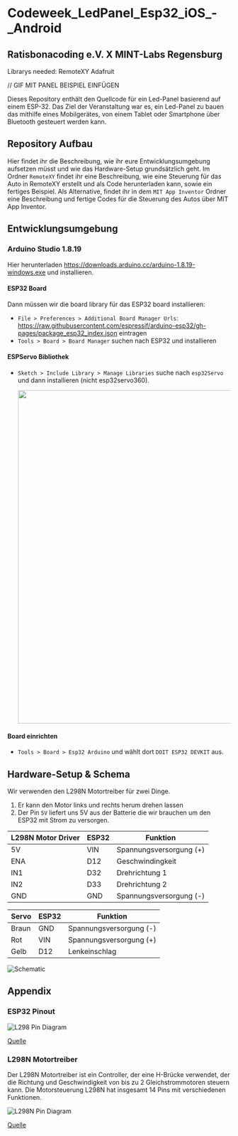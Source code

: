 # Codeweek_LedPanel_Esp32_iOS_-_Android
## Ratisbonacoding e.V. X MINT-Labs Regensburg

Librarys needed:
RemoteXY
Adafruit

// GIF MIT PANEL BEISPIEL EINFÜGEN

Dieses Repository enthält den Quellcode für ein Led-Panel basierend auf einem ESP-32. Das Ziel der Veranstaltung war es, ein Led-Panel zu bauen das mithilfe eines Mobilgerätes, von einem Tablet oder Smartphone über Bluetooth gesteuert werden kann.

[Veranstaltung]: https://bayern.codeweek.de/programm/veranstaltung/2022-10-07-steuerung-einer-led-lampe

## Repository Aufbau

Hier findet ihr die Beschreibung, wie ihr eure Entwicklungsumgebung aufsetzen müsst und wie das Hardware-Setup grundsätzlich geht. Im Ordner `RemoteXY` findet ihr eine Beschreibung, wie eine Steuerung für das Auto in RemoteXY erstellt und als Code herunterladen kann, sowie ein fertiges Beispiel. Als Alternative, findet ihr in dem `MIT App Inventor` Ordner eine Beschreibung und fertige Codes für die Steuerung des Autos über MIT App Inventor.

## Entwicklungsumgebung

### Arduino Studio 1.8.19

Hier herunterladen https://downloads.arduino.cc/arduino-1.8.19-windows.exe und installieren.

#### ESP32 Board

Dann müssen wir die board library für das ESP32 board installieren:

* `File > Preferences > Additional Board Manager Urls`: https://raw.githubusercontent.com/espressif/arduino-esp32/gh-pages/package_esp32_index.json eintragen
* `Tools > Board > Board Manager` suchen nach ESP32 und installieren

#### ESPServo Bibliothek

* `Sketch > Include Library > Manage Libraries` suche nach `esp32Servo` und dann installieren (nicht esp32servo360).

    <img src="doc/esp32servo.png" width="750">

#### Board einrichten

* `Tools > Board > Esp32 Arduino` und wählt dort `DOIT ESP32 DEVKIT` aus.

## Hardware-Setup & Schema

Wir verwenden den L298N Motortreiber für zwei Dinge.

1. Er kann den Motor links und rechts herum drehen lassen
2. Der Pin `5V` liefert uns 5V aus der Batterie die wir brauchen um den ESP32 mit Strom zu versorgen.

| L298N Motor Driver  | ESP32 | Funktion |
| ------------- | ------------- | ------------- |
| 5V   | VIN	| Spannungsversorgung (+) |
| ENA	| D12	| Geschwindingkeit |
| IN1	| D32	| Drehrichtung 1 |
| IN2	| D33	| Drehrichtung 2 |
| GND	| GND	| Spannungsversorgung (-) |

| Servo  | ESP32 | Funktion |
| ------------- | ------------- | ------------- |
| Braun  | GND  | Spannungsversorgung (-) |
| Rot	| VIN	| Spannungsversorgung (+) |
| Gelb	| D12	| Lenkeinschlag |

![Schematic](doc/schematic.jpeg "Schematic")

## Appendix

### ESP32 Pinout

![L298 Pin Diagram](doc/ESP32-pinout-mapping.png)

[Quelle](https://microcontrollerslab.com/esp32-pinout-use-gpio-pins/)

### L298N Motortreiber

Der L298N Motortreiber ist ein Controller, der eine H-Brücke verwendet, der die Richtung und Geschwindigkeit von bis zu 2 Gleichstrommotoren steuern kann. Die Motorsteuerung L298N hat insgesamt 14 Pins mit verschiedenen Funktionen.

![L298N Pin Diagram](doc/l298n_modul_pinout.jpg)

[Quelle](https://components101.com/modules/l293n-motor-driver-module)







